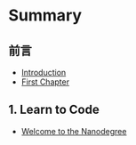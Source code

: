 # Summary

## 前言

* [Introduction](README.md)
* [First Chapter](chapter1.md)

## 1. Learn to Code

* [Welcome to the Nanodegree](welcome-to-the-nanodegree.md)


